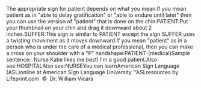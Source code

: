 The appropriate sign for patient depends on what you mean.If you mean patient as in "able to delay gratification" or "able to 
			endure until later" then you can use the version of "patient" that 
			is done on the chin:PATIENT:Put your thumbnail on your chin and drag it downward about 2 inches.SUFFER:This sign is similar to PATIENT except the sign SUFFER uses a twisting 
  movement as it moves downward.If you mean "patient" as in a person who is under the care of a 
			medical professional, then you can make a cross on your shoulder 
			with a "P" handshape:PATIENT-(medical)Sample sentence:  Nurse Katie likes me best! I'm a good 
			patient.Also see:HOSPITALAlso see:NURSEYou can learnAmerican Sign Language (ASL)online at American Sign Language University ™ASLresources by Lifeprint.com  ©  Dr. William Vicars
